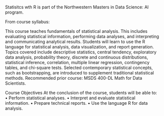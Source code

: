 Statisitcs wth R is part of the Northwestern Masters in Data Science: AI program. 

From course syllabus: 

This course teaches fundamentals of statistical analysis. This includes evaluating statistical
information, performing data analyses, and interpreting and communicating analytical results.
Students will learn to use the R language for statistical analysis, data visualization, and report
generation. Topics covered include descriptive statistics, central tendency, exploratory data analysis,
probability theory, discrete and continuous distributions, statistical inference, correlation, multiple
linear regression, contingency tables, and chi-square tests. Selected contemporary statistical
concepts, such as bootstrapping, are introduced to supplement traditional statistical methods.
Recommended prior course: MSDS 400-DL Math for Data Scientists.


Course Objectives
At the conclusion of the course, students will be able to:
• Perform statistical analyses.
• Interpret and evaluate statistical information.
• Prepare technical reports.
• Use the language R for data analysis.
